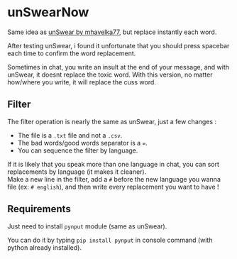 
# unSwearNow

Same idea as [unSwear by mhavelka77](https://github.com/mhavelka77/unSwear), but replace instantly each word.  
  
After testing unSwear, i found it unfortunate that you should press spacebar each time to confirm the word replacement.   
  
Sometimes in chat, you write an insult at the end of your message, and with unSwear, it doesnt replace the toxic word. With this version, no matter how/where you write, it will replace the cuss word.

## Filter

The filter operation is nearly the same as unSwear, just a few changes :  

- The file is a `.txt` file and not a `.csv`.
- The bad words/good words separator is a `=`.
- You can sequence the filter by language.  
  
If it is likely that you speak more than one language in chat, you can sort replacements by language (it makes it cleaner).   
Make a new line in the filter, add a `#` before the new language you wanna file (ex: `# english`), and then write every replacement you want to have !

## Requirements 

Just need to install `pynput` module (same as unSwear).  
  
You can do it by typing `pip install pynput` in console command (with python already installed).
